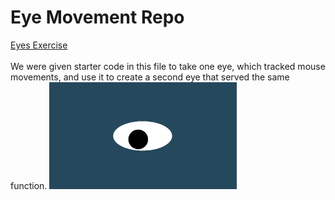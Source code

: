 # Eye Movement Repo
<a href="https://github.com/jackieshreves/jackieshreves.github.io.git"> Eyes Exercise </a>  
<br>
We were given starter code in this file to take one eye, which tracked mouse movements, and use it to create a second eye that served the same function.
<img src= "oneeye.png" width='300'/>

